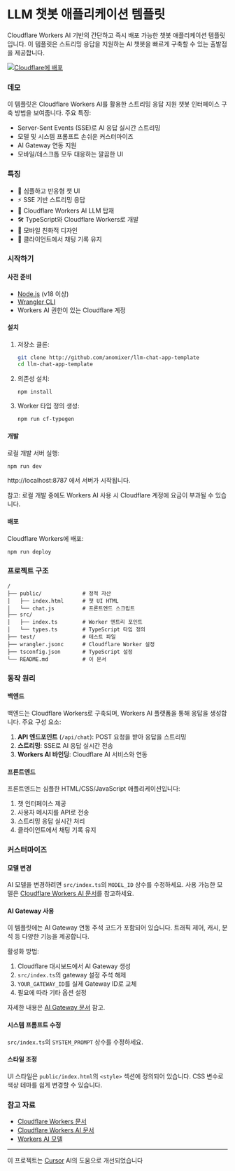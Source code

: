# LLM 챗봇 애플리케이션 템플릿

Cloudflare Workers AI 기반의 간단하고 즉시 배포 가능한 챗봇 애플리케이션 템플릿입니다. 이 템플릿은 스트리밍 응답을 지원하는 AI 챗봇을 빠르게 구축할 수 있는 출발점을 제공합니다.

[![Cloudflare에 배포](https://deploy.workers.cloudflare.com/button)](https://deploy.workers.cloudflare.com/?url=https://github.com/cloudflare/templates/tree/main/llm-chat-app-template)

<!-- dash-content-start -->

### 데모

이 템플릿은 Cloudflare Workers AI를 활용한 스트리밍 응답 지원 챗봇 인터페이스 구축 방법을 보여줍니다. 주요 특징:

- Server-Sent Events (SSE)로 AI 응답 실시간 스트리밍
- 모델 및 시스템 프롬프트 손쉬운 커스터마이즈
- AI Gateway 연동 지원
- 모바일/데스크톱 모두 대응하는 깔끔한 UI

### 특징

- 💬 심플하고 반응형 챗 UI
- ⚡ SSE 기반 스트리밍 응답
- 🧠 Cloudflare Workers AI LLM 탑재
- 🛠️ TypeScript와 Cloudflare Workers로 개발
- 📱 모바일 친화적 디자인
- 🔄 클라이언트에서 채팅 기록 유지
<!-- dash-content-end -->

### 시작하기

#### 사전 준비

- [Node.js](https://nodejs.org/) (v18 이상)
- [Wrangler CLI](https://developers.cloudflare.com/workers/wrangler/install-and-update/)
- Workers AI 권한이 있는 Cloudflare 계정

#### 설치

1. 저장소 클론:

   ```bash
   git clone http://github.com/anomixer/llm-chat-app-template
   cd llm-chat-app-template
   ```

2. 의존성 설치:

   ```bash
   npm install
   ```

3. Worker 타입 정의 생성:
   ```bash
   npm run cf-typegen
   ```

#### 개발

로컬 개발 서버 실행:

```bash
npm run dev
```

http://localhost:8787 에서 서버가 시작됩니다.

참고: 로컬 개발 중에도 Workers AI 사용 시 Cloudflare 계정에 요금이 부과될 수 있습니다.

#### 배포

Cloudflare Workers에 배포:

```bash
npm run deploy
```

### 프로젝트 구조

```
/
├── public/             # 정적 자산
│   ├── index.html      # 챗 UI HTML
│   └── chat.js         # 프론트엔드 스크립트
├── src/
│   ├── index.ts        # Worker 엔트리 포인트
│   └── types.ts        # TypeScript 타입 정의
├── test/               # 테스트 파일
├── wrangler.jsonc      # Cloudflare Worker 설정
├── tsconfig.json       # TypeScript 설정
└── README.md           # 이 문서
```

### 동작 원리

#### 백엔드

백엔드는 Cloudflare Workers로 구축되며, Workers AI 플랫폼을 통해 응답을 생성합니다. 주요 구성 요소:

1. **API 엔드포인트** (`/api/chat`): POST 요청을 받아 응답을 스트리밍
2. **스트리밍**: SSE로 AI 응답 실시간 전송
3. **Workers AI 바인딩**: Cloudflare AI 서비스와 연동

#### 프론트엔드

프론트엔드는 심플한 HTML/CSS/JavaScript 애플리케이션입니다:

1. 챗 인터페이스 제공
2. 사용자 메시지를 API로 전송
3. 스트리밍 응답 실시간 처리
4. 클라이언트에서 채팅 기록 유지

### 커스터마이즈

#### 모델 변경

AI 모델을 변경하려면 `src/index.ts`의 `MODEL_ID` 상수를 수정하세요. 사용 가능한 모델은 [Cloudflare Workers AI 문서](https://developers.cloudflare.com/workers-ai/models/)를 참고하세요.

#### AI Gateway 사용

이 템플릿에는 AI Gateway 연동 주석 코드가 포함되어 있습니다. 트래픽 제어, 캐시, 분석 등 다양한 기능을 제공합니다.

활성화 방법:

1. Cloudflare 대시보드에서 AI Gateway 생성
2. `src/index.ts`의 gateway 설정 주석 해제
3. `YOUR_GATEWAY_ID`를 실제 Gateway ID로 교체
4. 필요에 따라 기타 옵션 설정

자세한 내용은 [AI Gateway 문서](https://developers.cloudflare.com/ai-gateway/) 참고.

#### 시스템 프롬프트 수정

`src/index.ts`의 `SYSTEM_PROMPT` 상수를 수정하세요.

#### 스타일 조정

UI 스타일은 `public/index.html`의 `<style>` 섹션에 정의되어 있습니다. CSS 변수로 색상 테마를 쉽게 변경할 수 있습니다.

### 참고 자료

- [Cloudflare Workers 문서](https://developers.cloudflare.com/workers/)
- [Cloudflare Workers AI 문서](https://developers.cloudflare.com/workers-ai/)
- [Workers AI 모델](https://developers.cloudflare.com/workers-ai/models/) 

---

이 프로젝트는 [Cursor](https://github.com/cursor/cursor) AI의 도움으로 개선되었습니다 